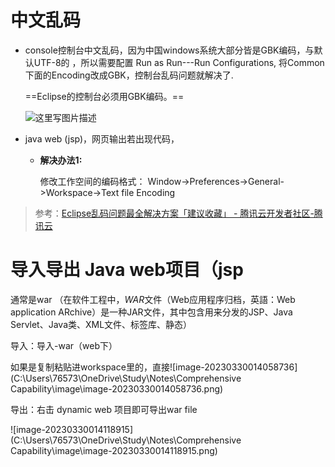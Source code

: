 # 中文乱码



- console控制台中文乱码，因为中国windows系统大部分皆是GBK编码，与默认UTF-8的 ，所以需要配置 Run as Run---Run Configurations, 将Common下面的Encoding改成GBK，控制台乱码问题就解决了.

  ==Eclipse的控制台必须用GBK编码。==

  ![这里写图片描述](https://img-blog.csdn.net/20180801140413204?watermark/2/text/aHR0cHM6Ly9ibG9nLmNzZG4ubmV0L0Q1NzgzMzI3NDk=/font/5a6L5L2T/fontsize/400/fill/I0JBQkFCMA==/dissolve/70)

- java web (jsp)，网页输出若出现代码，

  - **解决办法1:**

    修改工作空间的编码格式：
    Window->Preferences->General->Workspace->Text file Encoding

> 参考：[Eclipse乱码问题最全解决方案「建议收藏」 - 腾讯云开发者社区-腾讯云](https://cloud.tencent.com/developer/article/2091346)

# 导入导出 Java web项目（jsp

通常是war （在软件工程中，*WAR*文件（Web应用程序归档，英語：Web application ARchive）是一种JAR文件，其中包含用来分发的JSP、Java Servlet、Java类、XML文件、标签库、静态）

导入：导入-war（web下）

如果是复制粘贴进workspace里的，直接![image-20230330014058736](C:\Users\76573\OneDrive\Study\Notes\Comprehensive Capability\image\image-20230330014058736.png)

导出：右击 dynamic web 项目即可导出war file

![image-20230330014118915](C:\Users\76573\OneDrive\Study\Notes\Comprehensive Capability\image\image-20230330014118915.png)



